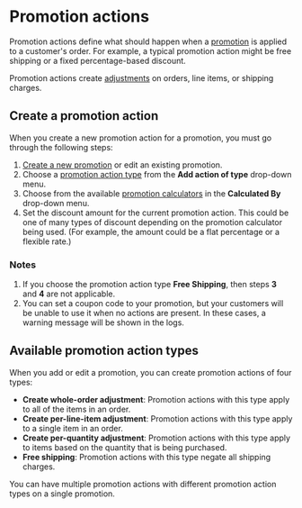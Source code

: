 # Promotion actions

Promotion actions define what should happen when a [promotion][promotions] is
applied to a customer's order. For example, a typical promotion action might be
free shipping or a fixed percentage-based discount.

Promotion actions create [adjustments][adjustments] on orders, line items, or
shipping charges.

[adjustments]: ../adjustments/overview.html
[promotions]: overview.html

## Create a promotion action

When you create a new promotion action for a promotion, you must go through the
following steps:

1. [Create a new promotion][create-a-new-promotion] or edit an existing
   promotion.
2. Choose a [promotion action type](#available-promotion-action-types) from the
   **Add action of type** drop-down menu.
3. Choose from the available [promotion calculators][promotion-calculators] in
   the **Calculated By** drop-down menu.
4. Set the discount amount for the current promotion action. This could be one
   of many types of discount depending on the promotion calculator being used.
   (For example, the amount could be a flat percentage or a flexible rate.)

### Notes
1. If you choose the promotion action type **Free Shipping**, then steps
**3** and **4** are not applicable.
2. You can set a coupon code to your promotion, but your customers will be 
unable to use it when no actions are present. In these cases, a warning message
will be shown in the logs.

[create-a-new-promotion]: overview.html#create-a-new-promotion
[promotion-calculators]: promotion-calculators.html

## Available promotion action types

When you add or edit a promotion, you can create promotion actions of four
types:

- **Create whole-order adjustment**: Promotion actions with this type apply to
  all of the items in an order.
- **Create per-line-item adjustment**: Promotion actions with this type apply to
  a single item in an order.
- **Create per-quantity adjustment**: Promotion actions with this type apply to
  items based on the quantity that is being purchased.
- **Free shipping**: Promotion actions with this type negate all shipping
  charges.

You can have multiple promotion actions with different promotion action types on
a single promotion.
